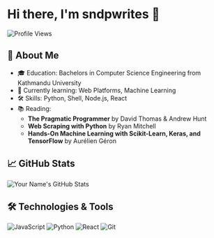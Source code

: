 # Hi there, I'm sndpwrites 👋

![Profile Views](https://komarev.com/ghpvc/?username=yourusername&color=brightgreen)

## 🚀 About Me
- 🎓 Education: Bachelors in Computer Science Engineering from Kathmandu University
- 🌱 Currently learning: Web Platforms, Machine Learning
- 🛠️ Skills: Python, Shell, Node.js, React
- 📚 Reading:  
  - **The Pragmatic Programmer** by David Thomas & Andrew Hunt
  - **Web Scraping with Python** by Ryan Mitchell
  - **Hands-On Machine Learning with Scikit-Learn, Keras, and TensorFlow** by Aurélien Géron

## 📈 GitHub Stats
![Your Name's GitHub Stats](https://github-readme-stats.vercel.app/api?username=sndpwrites&show_icons=true&theme=radical)

## 🛠️ Technologies & Tools
![JavaScript](https://img.shields.io/badge/-JavaScript-F7DF1E?style=flat&logo=javascript)
![Python](https://img.shields.io/badge/-Python-3776AB?style=flat&logo=python)
![React](https://img.shields.io/badge/-React-61DAFB?style=flat&logo=react)
![Git](https://img.shields.io/badge/-Git-F05032?style=flat&logo=git)
